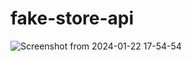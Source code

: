 # fake-store-api
![Screenshot from 2024-01-22 17-54-54](https://github.com/Grisoly/fake-store-api/assets/120173770/1e5e4462-cf20-4a78-b116-63cb5fb204c3)
